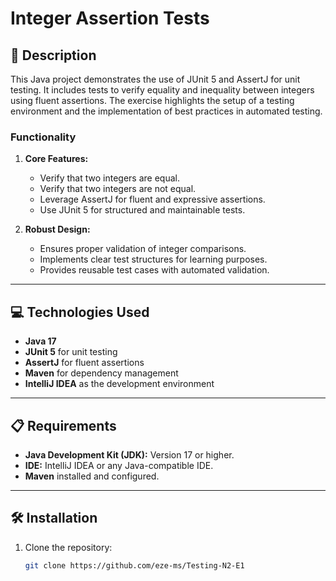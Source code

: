 # Integer Assertion Tests

## 📄 Description
This Java project demonstrates the use of JUnit 5 and AssertJ for unit testing. It includes tests to verify equality and inequality between integers using fluent assertions. The exercise highlights the setup of a testing environment and the implementation of best practices in automated testing.

### Functionality
1. **Core Features:**
    - Verify that two integers are equal.
    - Verify that two integers are not equal.
    - Leverage AssertJ for fluent and expressive assertions.
    - Use JUnit 5 for structured and maintainable tests.

2. **Robust Design:**
    - Ensures proper validation of integer comparisons.
    - Implements clear test structures for learning purposes.
    - Provides reusable test cases with automated validation.

---

## 💻 Technologies Used
- **Java 17**
- **JUnit 5** for unit testing
- **AssertJ** for fluent assertions
- **Maven** for dependency management
- **IntelliJ IDEA** as the development environment

---

## 📋 Requirements
- **Java Development Kit (JDK):** Version 17 or higher.
- **IDE:** IntelliJ IDEA or any Java-compatible IDE.
- **Maven** installed and configured.

---

## 🛠️ Installation
1. Clone the repository:
   ```bash
   git clone https://github.com/eze-ms/Testing-N2-E1
